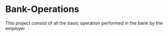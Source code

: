 # Bank-Operations
This project consist of all the basic operation performed in the bank by the employer
